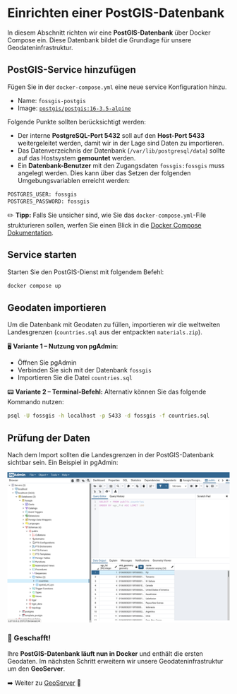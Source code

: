 # Einrichten einer PostGIS-Datenbank

In diesem Abschnitt richten wir eine **PostGIS-Datenbank** über Docker Compose ein. Diese Datenbank bildet die Grundlage für unsere Geodateninfrastruktur.


## PostGIS-Service hinzufügen

Fügen Sie in der `docker-compose.yml` eine neue service Konfiguration hinzu.

* Name: `fossgis-postgis`
* Image: [`postgis/postgis:16-3.5-alpine`](https://hub.docker.com/r/postgis/postgis/)

Folgende Punkte sollten berücksichtigt werden:

* Der interne **PostgreSQL-Port 5432** soll auf den **Host-Port 5433** weitergeleitet werden, damit wir in der Lage sind Daten zu importieren.
* Das Datenverzeichnis der Datenbank (`/var/lib/postgresql/data`) sollte auf das Hostsystem **gemountet** werden.
* Ein **Datenbank-Benutzer** mit den Zugangsdaten `fossgis:fossgis` muss angelegt werden. Dies kann über das Setzen der folgenden Umgebungsvariablen erreicht werden:

```plaintext
POSTGRES_USER: fossgis
POSTGRES_PASSWORD: fossgis
```

✏️ **Tipp:** Falls Sie unsicher sind, wie Sie das `docker-compose.yml`-File strukturieren sollen, werfen Sie einen Blick in die [Docker Compose Dokumentation](https://docs.docker.com/reference/compose-file/).


## Service starten

Starten Sie den PostGIS-Dienst mit folgendem Befehl:

```bash
docker compose up
```


## Geodaten importieren

Um die Datenbank mit Geodaten zu füllen, importieren wir die weltweiten Landesgrenzen (`countries.sql` aus der entpackten `materials.zip`).

🖥️ **Variante 1 – Nutzung von pgAdmin:**
- Öffnen Sie pgAdmin
- Verbinden Sie sich mit der Datenbank `fossgis`
- Importieren Sie die Datei `countries.sql`

📟 **Variante 2 – Terminal-Befehl:**
Alternativ können Sie das folgende Kommando nutzen:

```bash
psql -U fossgis -h localhost -p 5433 -d fossgis -f countries.sql
```


## Prüfung der Daten

Nach dem Import sollten die Landesgrenzen in der PostGIS-Datenbank sichtbar sein. Ein Beispiel in pgAdmin:

![pgAdmin nach Import der Geodaten](../../assets/pgadmin.png)


### 🎯 Geschafft!
Ihre **PostGIS-Datenbank läuft nun in Docker** und enthält die ersten Geodaten.
Im nächsten Schritt erweitern wir unsere Geodateninfrastruktur um den **GeoServer**.

➡️ Weiter zu [GeoServer](../geoserver/README.md) 🚀
